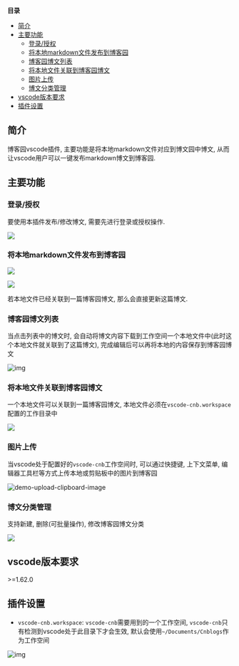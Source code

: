 **目录**

- [简介](#简介)
- [主要功能](#主要功能)
  - [登录/授权](#登录授权)
  - [将本地markdown文件发布到博客园](#将本地markdown文件发布到博客园)
  - [博客园博文列表](#博客园博文列表)
  - [将本地文件关联到博客园博文](#将本地文件关联到博客园博文)
  - [图片上传](#图片上传)
  - [博文分类管理](#博文分类管理)
- [vscode版本要求](#vscode版本要求)
- [插件设置](#插件设置)

## 简介

博客园vscode插件, 主要功能是将本地markdown文件对应到博文园中博文, 从而让vscode用户可以一键发布markdown博文到博客园.

## 主要功能

### 登录/授权

要使用本插件发布/修改博文, 需要先进行登录或授权操作.

![](https://img2020.cnblogs.com/blog/1596066/202112/1596066-20211228125556260-986735114.png)

### 将本地markdown文件发布到博客园

![](https://img2020.cnblogs.com/blog/1596066/202112/1596066-20211228130156308-187058889.png)

![](https://img2020.cnblogs.com/blog/1596066/202112/1596066-20211228130228248-172977703.png)

若本地文件已经关联到一篇博客园博文, 那么会直接更新这篇博文.

### 博客园博文列表

当点击列表中的博文时, 会自动将博文内容下载到工作空间一个本地文件中(此时这个本地文件就关联到了这篇博文), 完成编辑后可以再将本地的内容保存到博客园博文

![img](https://img2020.cnblogs.com/blog/3/202112/3-20211227184342642-1938639868.png)

### 将本地文件关联到博客园博文

一个本地文件可以关联到一篇博客园博文, 本地文件必须在`vscode-cnb.workspace`配置的工作目录中

![](https://img2020.cnblogs.com/blog/1596066/202112/1596066-20211228130049842-409512486.png)

### 图片上传

当vscode处于配置好的`vscode-cnb`工作空间时, 可以通过快捷键, 上下文菜单, 编辑器工具栏等方式上传本地或剪贴板中的图片到博客园

![demo-upload-clipboard-image](https://img2020.cnblogs.com/blog/3/202112/3-20211223133219376-311354679.gif)

### 博文分类管理

支持新建, 删除(可批量操作), 修改博客园博文分类

![](https://img2020.cnblogs.com/blog/1596066/202112/1596066-20211228130552877-1788018336.png)

## vscode版本要求

\>=1.62.0

## 插件设置

* `vscode-cnb.workspace`: `vscode-cnb`需要用到的一个工作空间, `vscode-cnb`只有检测到vscode处于此目录下才会生效, 默认会使用`~/Documents/Cnblogs`作为工作空间

![img](https://img2020.cnblogs.com/blog/3/202112/3-20211227183958436-462553661.png)
